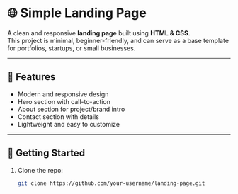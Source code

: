 # 🌐 Simple Landing Page

A clean and responsive **landing page** built using **HTML & CSS**.  
This project is minimal, beginner-friendly, and can serve as a base template for portfolios, startups, or small businesses.  

---

## 🚀 Features
- Modern and responsive design  
- Hero section with call-to-action  
- About section for project/brand intro  
- Contact section with details  
- Lightweight and easy to customize  

---

## 📂 Getting Started
1. Clone the repo:
   ```bash
   git clone https://github.com/your-username/landing-page.git
